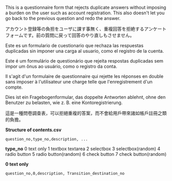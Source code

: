 This is a questionnaire form that rejects duplicate answers without imposing a burden on the user such as account registration.
This also doesn't let you go back to the previous question and redo the answer.

アカウント登録等の負担をユーザに課す事無く、重複回答を拒絶するアンケートフォームです。前の質問に戻って回答のやり直しもさせません。


Este es un formulario de cuestionario que rechaza las respuestas duplicadas sin imponer una carga al usuario, como el registro de la cuenta.

Este é um formulário de questionário que rejeita respostas duplicadas sem impor um ônus ao usuário, como o registro da conta.

Il s'agit d'un formulaire de questionnaire qui rejette les réponses en double sans imposer à l'utilisateur une charge telle que l'enregistrement d'un compte.

Dies ist ein Fragebogenformular, das doppelte Antworten ablehnt, ohne den Benutzer zu belasten, wie z. B. eine Kontoregistrierung.

這是一種問卷調查表，可以拒絕重複的答案，而不會給用戶帶來諸如帳戶註冊之類的負擔。














**Structure of contents.csv**
```
question_no,type_no,description, ...
```


**type_no**
0 text only
1 textbox textarea
2 selectbox 
3 selectbox(random)
4 radio button
5 radio button(random)
6 check button
7 check button(random)





**0 text only**
```
question_no,0,description, Transition_destination_no
```






